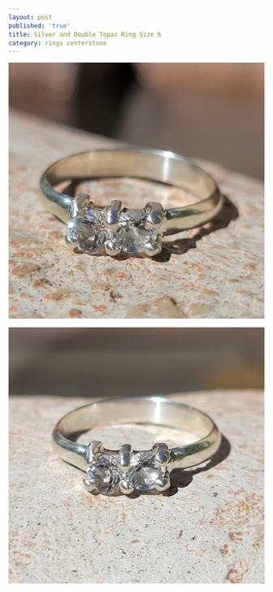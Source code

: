 ```yaml
---
layout: post
published: 'true'
title: Silver and Double Topaz Ring Size 6
category: rings centerstone
---
```

![halfround_silver_topaz_6.0-0.jpg](/images/jewelry/rings/halfround_silver_topaz_6.0-0.jpg)
<!--more-->
![halfround_silver_topaz_6.0-1.jpg](/images/jewelry/rings/halfround_silver_topaz_6.0-1.jpg)
